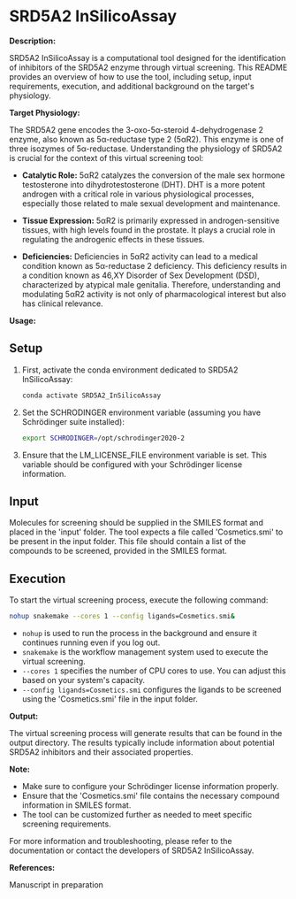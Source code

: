 # SRD5A2 InSilicoAssay

**Description:**

SRD5A2 InSilicoAssay is a computational tool designed for the identification of inhibitors of the SRD5A2 enzyme through virtual screening. This README provides an overview of how to use the tool, including setup, input requirements, execution, and additional background on the target's physiology.

**Target Physiology:**

The SRD5A2 gene encodes the 3-oxo-5α-steroid 4-dehydrogenase 2 enzyme, also known as 5α-reductase type 2 (5αR2). This enzyme is one of three isozymes of 5α-reductase. Understanding the physiology of SRD5A2 is crucial for the context of this virtual screening tool:

- **Catalytic Role:** 5αR2 catalyzes the conversion of the male sex hormone testosterone into dihydrotestosterone (DHT). DHT is a more potent androgen with a critical role in various physiological processes, especially those related to male sexual development and maintenance.

- **Tissue Expression:** 5αR2 is primarily expressed in androgen-sensitive tissues, with high levels found in the prostate. It plays a crucial role in regulating the androgenic effects in these tissues.

- **Deficiencies:** Deficiencies in 5αR2 activity can lead to a medical condition known as 5α-reductase 2 deficiency. This deficiency results in a condition known as 46,XY Disorder of Sex Development (DSD), characterized by atypical male genitalia. Therefore, understanding and modulating 5αR2 activity is not only of pharmacological interest but also has clinical relevance.

**Usage:**

## Setup

1. First, activate the conda environment dedicated to SRD5A2 InSilicoAssay:

    ```bash
    conda activate SRD5A2_InSilicoAssay
    ```

2. Set the SCHRODINGER environment variable (assuming you have Schrödinger suite installed):

    ```bash
    export SCHRODINGER=/opt/schrodinger2020-2
    ```

3. Ensure that the LM_LICENSE_FILE environment variable is set. This variable should be configured with your Schrödinger license information.

## Input

Molecules for screening should be supplied in the SMILES format and placed in the 'input' folder. The tool expects a file called 'Cosmetics.smi' to be present in the input folder. This file should contain a list of the compounds to be screened, provided in the SMILES format.

## Execution

To start the virtual screening process, execute the following command:

```bash
nohup snakemake --cores 1 --config ligands=Cosmetics.smi&
```

- `nohup` is used to run the process in the background and ensure it continues running even if you log out.
- `snakemake` is the workflow management system used to execute the virtual screening.
- `--cores 1` specifies the number of CPU cores to use. You can adjust this based on your system's capacity.
- `--config ligands=Cosmetics.smi` configures the ligands to be screened using the 'Cosmetics.smi' file in the input folder.

**Output:**

The virtual screening process will generate results that can be found in the output directory. The results typically include information about potential SRD5A2 inhibitors and their associated properties.

**Note:**

- Make sure to configure your Schrödinger license information properly.
- Ensure that the 'Cosmetics.smi' file contains the necessary compound information in SMILES format.
- The tool can be customized further as needed to meet specific screening requirements.

For more information and troubleshooting, please refer to the documentation or contact the developers of SRD5A2 InSilicoAssay.

**References:**

Manuscript in preparation

